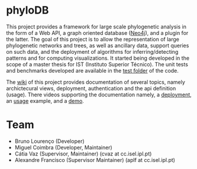 # phyloDB
This project provides a framework for large scale phylogenetic analysis in the form of a Web API, a graph oriented database ([Neo4j](https://neo4j.com/)), and a plugin for the latter. The goal of this project is to allow the representation of large phylogenetic networks and trees, as well as ancillary data, support queries on such data, and the deployment of algorithms for inferring/detecting patterns and for computing visualizations. It started being developed in the scope of a master thesis for IST (Instituto Superior Técnico). The unit tests and benchmarks developed are available in the [test folder](https://github.com/phyloviz/phyloDB/tree/master/phylodb/src/test/java/pt/ist/meic/phylodb) of the code.

The [wiki](https://github.com/phyloviz/phyloDB/wiki) of this project provides documentation of several topics, namely archictecural views, deployment, authentication and the api definition (usage). There videos supporting the documentation namely, a [deployment](https://www.youtube.com/watch?v=RWTc_ltefgU&feature=youtu.be&fbclid=IwAR28qwjGNMX_r3oAs-cK2z0Mjp1ONiDievc9Q5oRSv1ilIMmQ74NRKSB3Vg), an [usage](https://www.youtube.com/watch?v=kUmvlAmZSME&feature=youtu.be&fbclid=IwAR2S-xEZIRHidqqsdn0UbyaUr3r631tESYkFG7p-vftayF6evLX9o4yMXNg) example, and a [demo](https://youtu.be/QOK7p_zICMM).



# Team
* Bruno Lourenço (Developer)
* Miguel Coimbra (Developer, Maintainer)
* Cátia Vaz (Supervisor, Maintainer) (cvaz at cc.isel.ipl.pt)
* Alexandre Francisco (Supervisor Maintainer) (aplf at cc.isel.ipl.pt)
